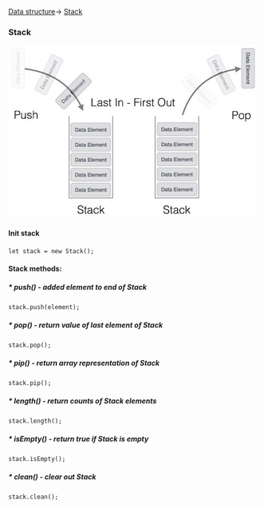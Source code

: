 [Data structure](https://github.com/rodiosheek/data-structures/tree/Unit_test_linked_list)->
[Stack](https://github.com/rodiosheek/data-structures/tree/Stack/src/lib/data-structure/stack)

### Stack
![Stack](https://github.com/rodiosheek/data-structures/blob/Stack/src/lib/data-structure/stack/Stack.jpg)

#### Init stack
```
let stack = new Stack();
```
#### Stack methods:
##### * push() - added element to end of Stack
```
stack.push(element);
```
##### * pop() - return value of last element of Stack
```
stack.pop();
```
##### * pip() - return array representation of Stack
```
stack.pip();
```
##### * length() - return counts of Stack elements
```
stack.length();
```
##### * isEmpty() - return true if Stack is empty
```
stack.isEmpty();
```
##### * clean() - clear out Stack
```
stack.clean();
```



